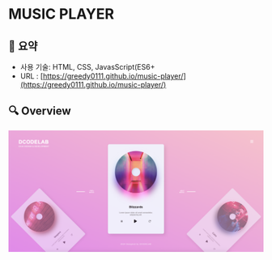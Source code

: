 # MUSIC PLAYER
 
## 📍 요약
- 사용 기술: HTML, CSS, JavasScript(ES6+
- URL : [https://greedy0111.github.io/music-player/](https://greedy0111.github.io/music-player/)


## 🔍 Overview
![screencapture](https://github.com/greedy0111/greedy0111-portfolio_overview_images/blob/main/MUSIC%20PLAYER.png?raw=true)

